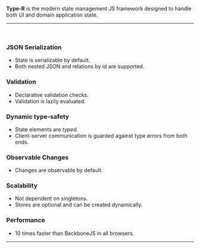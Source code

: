<script type="text/javascript">
	var brand = document.getElementsByClassName("Navbar__brand")[ 0 ].parentElement;

	var img1 = document.createElement( 'img' );
	img1.src = "images/volicon_verizon_dm.png";
	img1.style = "float: left; margin-top: 10px;";
	
	var img2 = document.createElement( 'img' );
	img2.src = "images/tr-logo-light.png";
	img2.style = "float: left; margin-top: 12px; width: 29px; margin-left: 17px; margin-right: -10px;";
	
	brand.prepend( img2 );
	brand.prepend( img1 );
</script>

<p class="lead">
	<strong>Type-R</strong> is the modern state management JS framework designed to handle both UI and domain application state.
</p>

<hr/>
<br/>
<div class=row>
<div class=col-third>

### JSON Serialization

* State is serializable by default.
* Both nested JSON and relations by id are supported.

</div>
<div class=col-third>

### Validation

* Declarative validation checks.
* Validation is lazily evaluated.

</div>
<div class=col-third>

### Dynamic type-safety

* State elements are _typed_.
* Client-server communication is guarded against
type errors from both ends.

</div>
</div>

<div class=row>
<div class=col-third>

### Observable Changes

* Changes are observable by default. 

</div>
<div class=col-third>

### Scalability

* Not dependent on singletons.
* Stores are optional and can be created dynamically.

</div>
<div class=col-third>

### Performance

* 10 times faster than BackboneJS in all browsers.

</div>
</div>

<hr/>
